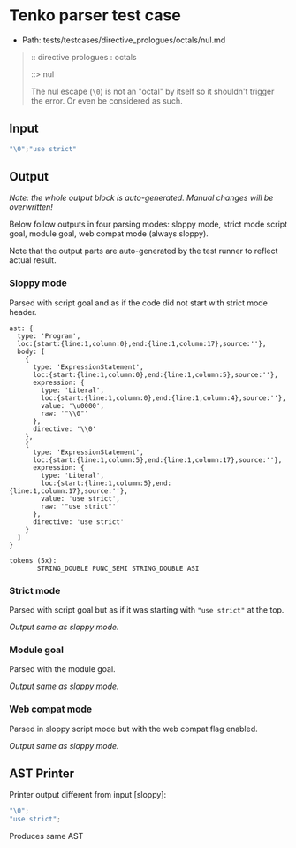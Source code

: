 # Tenko parser test case

- Path: tests/testcases/directive_prologues/octals/nul.md

> :: directive prologues : octals
>
> ::> nul
>
> The nul escape (`\0`) is not an "octal" by itself so it shouldn't trigger the error. Or even be considered as such.

## Input

`````js
"\0";"use strict"
`````

## Output

_Note: the whole output block is auto-generated. Manual changes will be overwritten!_

Below follow outputs in four parsing modes: sloppy mode, strict mode script goal, module goal, web compat mode (always sloppy).

Note that the output parts are auto-generated by the test runner to reflect actual result.

### Sloppy mode

Parsed with script goal and as if the code did not start with strict mode header.

`````
ast: {
  type: 'Program',
  loc:{start:{line:1,column:0},end:{line:1,column:17},source:''},
  body: [
    {
      type: 'ExpressionStatement',
      loc:{start:{line:1,column:0},end:{line:1,column:5},source:''},
      expression: {
        type: 'Literal',
        loc:{start:{line:1,column:0},end:{line:1,column:4},source:''},
        value: '\u0000',
        raw: '"\\0"'
      },
      directive: '\\0'
    },
    {
      type: 'ExpressionStatement',
      loc:{start:{line:1,column:5},end:{line:1,column:17},source:''},
      expression: {
        type: 'Literal',
        loc:{start:{line:1,column:5},end:{line:1,column:17},source:''},
        value: 'use strict',
        raw: '"use strict"'
      },
      directive: 'use strict'
    }
  ]
}

tokens (5x):
       STRING_DOUBLE PUNC_SEMI STRING_DOUBLE ASI
`````

### Strict mode

Parsed with script goal but as if it was starting with `"use strict"` at the top.

_Output same as sloppy mode._

### Module goal

Parsed with the module goal.

_Output same as sloppy mode._

### Web compat mode

Parsed in sloppy script mode but with the web compat flag enabled.

_Output same as sloppy mode._

## AST Printer

Printer output different from input [sloppy]:

````js
"\0";
"use strict";
````

Produces same AST

